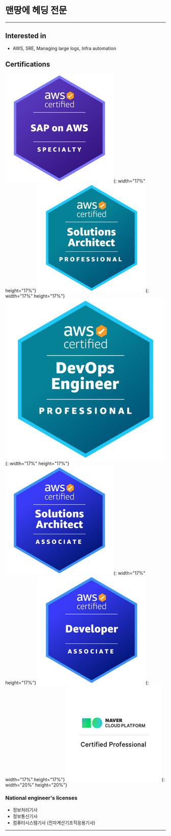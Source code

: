 # 맨땅에 헤딩 전문

---
## Interested in
- AWS, SRE, Managing large logs, Infra automation

## Certifications

![aws_pas](aws_pas.png){: width="17%" height="17%"}
![aws_sap](aws_sap.png){: width="17%" height="17%"}
![aws_dop](aws_dop.png){: width="17%" height="17%"}
![aws_saa](aws_saa.png){: width="17%" height="17%"}
![aws_dva](aws_dva.png){: width="17%" height="17%"}
![nbp_ncp](NCP.png){: width="20%" height="20%"}

### National engineer's licenses
- 정보처리기사
- 정보통신기사
- 컴퓨터시스템기사 (전자계산기조직응용기사)
---
